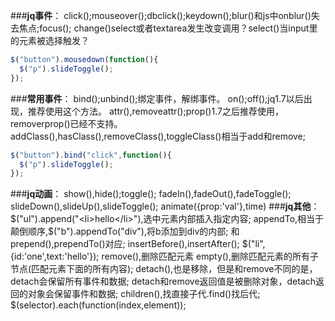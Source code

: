 ###**jq事件**：
click();mouseover();dbclick();keydown();blur()和js中onblur()失去焦点;focus();
change()select或者textarea发生改变调用？select()当input里的元素被选择触发？
```javascript
$("button").mousedown(function(){
  $("p").slideToggle();
});
```
###**常用事件**：
bind();unbind();绑定事件，解绑事件。
on();off();jq1.7以后出现，推荐使用这个方法。
attr(),removeattr();prop()1.7之后推荐使用，removerprop()已经不支持。
addClass(),hasClass(),removeClass(),toggleClass()相当于add和remove;
```javascript
$("button").bind("click",function(){
  $("p").slideToggle();
});
```
###**jq动画**：
show(),hide();toggle();
fadeIn(),fadeOut(),fadeToggle();
slideDown(),slideUp(),slideToggle();
animate({prop:'val'},time)
###**jq其他**：
$("ul").append("<li>hello</li>"),选中元素内部插入指定内容;
appendTo,相当于颠倒顺序,$("b").appendTo("div"),将b添加到div的内部;
和prepend(),prependTo()对应;
insertBefore(),insertAfter();
$("li",{id:'one',text:'hello'});
remove(),删除匹配元素
empty(),删除匹配元素的所有子节点(匹配元素下面的所有内容);
detach(),也是移除，但是和remove不同的是，detach会保留所有事件和数据;
detach和remove返回值是被删除对象，detach返回的对象会保留事件和数据;
children(),找直接子代.find()找后代;
$(selector).each(function(index,element));



